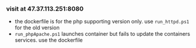 ### visit at 47.37.113.251:8080
- the dockerfile is for the php supporting version only. use <code>run_httpd.ps1</code> for the old version
- <code>run_phpApache.ps1</code> launches container but fails to update the containers services. use the dockerfile
